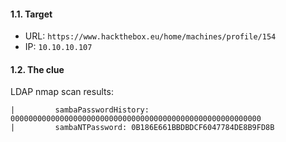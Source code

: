 #### 1.1. Target

- URL: `https://www.hackthebox.eu/home/machines/profile/154`
- IP: `10.10.10.107`


#### 1.2. The clue

LDAP nmap scan results:
```
|         sambaPasswordHistory: 00000000000000000000000000000000000000000000000000000000
|         sambaNTPassword: 0B186E661BBDBDCF6047784DE8B9FD8B
```
